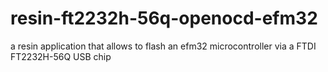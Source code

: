 # resin-ft2232h-56q-openocd-efm32
a resin application that allows to flash an efm32 microcontroller via a FTDI FT2232H-56Q USB chip
